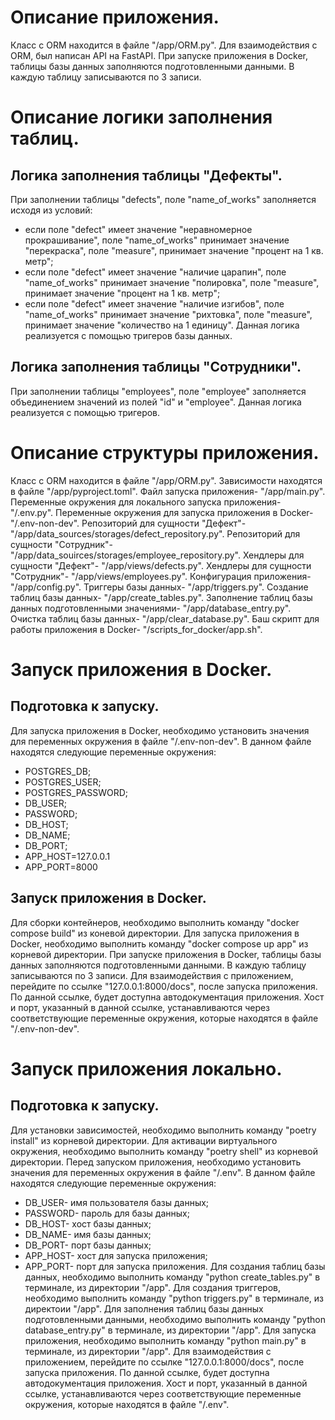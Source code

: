 # Описание приложения.
Класс с ORM находится в файле "/app/ORM.py".
Для взаимодействия с ORM, был написан API на FastAPI.
При запуске приложения в Docker, таблицы базы данных заполняются подготовленными данными.
В каждую таблицу записываются по 3 записи.
# Описание логики заполнения таблиц.
## Логика заполнения таблицы "Дефекты".
При заполнении таблицы "defects", поле "name_of_works" заполняется исходя из условий:
- если поле "defect" имеет значение "неравномерное прокрашивание", поле "name_of_works" принимает значение "перекраска",
  поле "measure", принимает значение "процент на 1 кв. метр";
- если поле "defect" имеет значение "наличие царапин", поле "name_of_works" принимает значение "полировка",
  поле "measure", принимает значение "процент на 1 кв. метр";
- если поле "defect" имеет значение "наличие изгибов", поле "name_of_works" принимает значение "рихтовка",
  поле "measure", принимает значение "количество на 1 единицу".
Данная логика реализуется с помощью тригеров базы данных.
## Логика заполнения таблицы "Сотрудники".
При заполнении таблицы "employees", поле "employee" заполняется объединением значений из полей "id" и "employee".
Данная логика реализуется с помощью тригеров.
# Описание структуры приложения.
Класc c ORM находится в файле "/app/ORM.py".
Зависимости находятся в файле "/app/pyproject.toml".
Файл запуска приложения- "/app/main.py".
Переменные окружения для локального запуска приложения- "/.env.py".
Переменные окружения для запуска приложения в Docker- "/.env-non-dev".
Репозиторий для сущности "Дефект"- "/app/data_sources/storages/defect_repository.py".
Репозиторий для сущности "Сотрудник"- "/app/data_souirces/storages/employee_repository.py".
Хендлеры для сущности "Дефект"- "/app/views/defects.py".
Хендлеры для сущности "Сотрудник"- "/app/views/employees.py".
Конфигурация приложения- "/app/config.py".
Триггеры базы данных- "/app/triggers.py".
Создание таблиц базы данных- "/app/create_tables.py".
Заполнение таблиц базы данных подготовленными значениями- "/app/database_entry.py".
Очистка таблиц базы данных- "/app/clear_database.py".
Баш скрипт для работы приложения в Docker- "/scripts_for_docker/app.sh".
# Запуск приложения в Docker.
## Подготовка к запуску.
Для запуска приложения в Docker, необходимо установить значения для переменных окружения в файле "/.env-non-dev".
В данном файле находятся следующие переменные окружения:
- POSTGRES_DB;
- POSTGRES_USER;
- POSTGRES_PASSWORD;
- DB_USER;
- PASSWORD;
- DB_HOST;
- DB_NAME;
- DB_PORT;
- APP_HOST=127.0.0.1
- APP_PORT=8000
## Запуск приложения в Docker.
Для сборки контейнеров, необходимо выполнить команду "docker compose build" из коневой директории.
Для запуска приложения в Docker, необходимо выполнить команду "docker compose up app" из корневой директории.
При запуске приложения в Docker, таблицы базы данных заполняются подготовленными данными.
В каждую таблицу записываются по 3 записи.
Для взаимодействия с приложением, перейдите по ссылке "127.0.0.1:8000/docs", после запуска приложения.
По данной ссылке, будет доступна автодокументация приложения.
Хост и порт, указанный в данной ссылке, устанавливаются через соответствующие переменные окружения,
которые находятся в файле "/.env-non-dev".
# Запуск приложения локально.
## Подготовка к запуску.
Для установки зависимостей, необходимо выполнить команду "poetry install" из корневой директории.
Для активации виртуального окружения, необходимо выполнить команду "poetry shell" из корневой директории.
Перед запуском приложения, необходимо установить значения для переменных окружения в файле "/.env".
В данном файле находятся следующие переменные окружения:
- DB_USER- имя пользователя базы данных;
- PASSWORD- пароль для базы данных;
- DB_HOST- хост базы данных;
- DB_NAME- имя базы данных;
- DB_PORT- порт базы данных;
- APP_HOST- хост для запуска приложения;
- APP_PORT- порт для запуска приложения.
Для создания таблиц базы данных, необходимо выполнить команду "python create_tables.py" в терминале, из директории "/app".
Для создания триггеров, необходимо выполнить команду "python triggers.py" в терминале, из директоии "/app".
Для заполнения таблиц базы данных подготовленными данными, необходимо выполнить команду "python database_entry.py"
в терминале, из директории "/app".
Для запуска приложения, необходимо выполнить команду "python main.py" в терминале, из директории "/app".
Для взаимодействия с приложением, перейдите по ссылке "127.0.0.1:8000/docs", после запуска приложения.
По данной ссылке, будет доступна автодокументация приложения.
Хост и порт, указанный в данной ссылке, устанавливаются через соответствующие переменные окружения,
которые находятся в файле "/.env".


